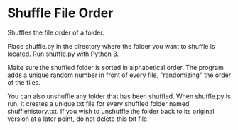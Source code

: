 # Shuffle File Order
Shuffles the file order of a folder.

Place shuffle.py in the directory where the folder you want to shuffle is located.
Run shuffle.py with Python 3.

Make sure the shuffled folder is sorted in alphabetical order.
The program adds a unique random number in front of every file, "randomizing" the order of the files.

You can also unshuffle any folder that has been shuffled.
When shuffle.py is run, it creates a unique txt file for every shuffled folder named <folder name>shufflehistory.txt.
If you wish to unshuffle the folder back to its original version at a later point, do not delete this txt file.
